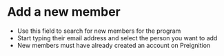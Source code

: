 # Add a new member
- Use this field to search for new members for the program
- Start typing their email address and select the person you want to add
- New members must have already created an account on Preignition